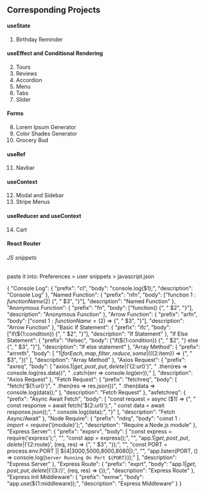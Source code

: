 ## Corresponding Projects

#### useState

1. Birthday Reminder

#### useEffect and Conditional Rendering

2. Tours
3. Reviews
4. Accordion
5. Menu
6. Tabs
7. Slider

#### Forms

8. Lorem Ipsum Generator
9. Color Shades Generator
10. Grocery Bud

#### useRef

11. Navbar

#### useContext

12. Modal and Sidebar
13. Stripe Menus

#### useReducer and useContext

14. Cart

#### React Router

###### JS snippets

paste it into: Preferences > user snippets > javascript.json

{
"Console Log": {
"prefix": "cl",
"body": "console.log($1);",
    "description": "Console Log"
  },
  "Named Function": {
    "prefix": "nfn",
    "body": ["function ${1:functionName}($2) {", "  $3", "}"],
    "description": "Named Function"
  },
  "Anonymous Function": {
    "prefix": "fn",
    "body": ["function() {", "  $2", "}"],
    "description": "Anonymous Function"
  },
  "Arrow Function": {
    "prefix": "arfn",
    "body": ["const ${1:functionName} = ($2) => {", "  $3", "}"],
    "description": "Arrow Function"
  },
  "Basic If Statement": {
    "prefix": "ifc",
    "body": ["if(${1:condition}) {", " $2", "}"],
    "description": "If Statement"
  },
  "If Else Statement": {
    "prefix": "ifelsec",
    "body": ["if(${1:condition}) {", " $2", "} else {", "  $3", "}"],
    "description": "If else statement"
  },
  "Array Method": {
    "prefix": "arrmth",
    "body": [
      "${1|forEach,map,filter,reduce,some|}((${2:item}) => {",
      "  $3",
      "})"
    ],
    "description": "Array Method"
  },
  "Axios Request": {
    "prefix": "axreq",
    "body": [
      "axios.${1|get,post,put,delete|}('${2:url}')",
      "  .then(res => console.log(res.data))",
      "  .catch(err => console.log(err));"
    ],
    "description": "Axios Request"
  },
  "Fetch Request": {
    "prefix": "fetchreq",
    "body": [
      "fetch('${1:url}')",
" .then(res => res.json())",
" .then(data => console.log(data));"
],
"description": "Fetch Request"
},
"asfetchreq": {
"prefix": "Async Await Fetch",
"body": [
"const request = async ($1) => {",
" const response = await fetch('${2:url}');",
" const data = await response.json();",
" console.log(data);",
"}"
],
"description": "Fetch Async/Await"
},
"Node Require": {
"prefix": "ndrq",
"body": "const ${1:import} = require('${module}');",
"description": "Require a Node.js module"
},
"Express Server": {
"prefix": "expsrv",
"body": [
"const express = require('express');",
"",
"const app = express();",
"",
"app.${1|get,post,put,delete|}('${2:route}', (req, res) => {",
" $3",
"});",
"",
"const PORT = process.env.PORT || ${4|3000,5000,8000,8080|};",
"",
"app.listen(PORT, () => console.log(`Server Running On Port ${PORT}`));"
],
"description": "Express Server"
},
"Express Route": {
"prefix": "exprt",
"body": "app.${1|get,post,put,delete|}('${3:/}', (req, res) => {});",
"description": "Express Route"
},
"Express Init Middleware": {
"prefix": "exmw",
"body": "app.use(${1:middleware});",
"description": "Express Middleware"
}
}
